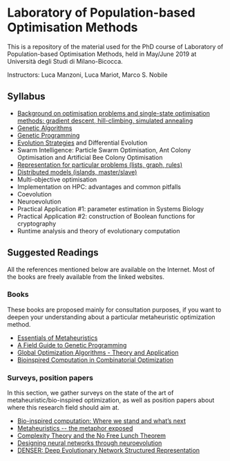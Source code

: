 # Laboratory of Population-based Optimisation Methods

This is a repository of the material used for the PhD course of Laboratory of Population-based Optimisation Methods, held in May/June 2019 at Università degli Studi di Milano-Bicocca.

Instructors: Luca Manzoni, Luca Mariot, Marco S. Nobile

## Syllabus

- [Background on optimisation problems and single-state optimisation methods: gradient descent, hill-climbing, simulated annealing](https://github.com/rymoah/population-based-opt/tree/master/lecture_1_intro)
- [Genetic Algorithms](https://github.com/rymoah/population-based-opt/tree/master/lecture_2_ga)
- [Genetic Programming](https://github.com/rymoah/population-based-opt/tree/master/lecture_3_gp)
- [Evolution Strategies](https://github.com/rymoah/population-based-opt/tree/master/lecture_5_distributed) and Differential Evolution
- Swarm Intelligence: Particle Swarm Optimisation, Ant Colony Optimisation and Artificial Bee Colony Optimisation
- [Representation for particular problems (lists, graph, rules)](https://github.com/rymoah/population-based-opt/tree/master/lecture_5_distributed)
- [Distributed models (islands, master/slave)](https://github.com/rymoah/population-based-opt/tree/master/lecture_5_distributed)
- Multi-objective optimisation
- Implementation on HPC: advantages and common pitfalls
- Coevolution
- Neuroevolution
- Practical Application #1: parameter estimation in Systems Biology
- Practical Application #2: construction of Boolean functions for cryptography
- Runtime analysis and theory of evolutionary computation


## Suggested Readings

All the references mentioned below are available on the Internet. Most of the books are freely available from the linked websites.

### Books

These books are proposed mainly for consultation purposes, if you want to deepen your understanding about a particular metaheuristic optimization method.

- [Essentials of Metaheuristics](https://cs.gmu.edu/~sean/book/metaheuristics/)
- [A Field Guide to Genetic Programming](http://www.gp-field-guide.org.uk)
- [Global Optimization Algorithms - Theory and Application](http://www.it-weise.de/projects/bookNew.pdf)
- [Bioinspired Computation in Combinatorial Optimization](http://www.bioinspiredcomputation.com/self-archived-bookNeumannWitt.pdf)

### Surveys, position papers

In this section, we gather surveys on the state of the art of metaheuristic/bio-inspired optimization, as well as position papers about where this research field should aim at.

- [Bio-inspired computation: Where we stand and what’s next](https://www.sciencedirect.com/science/article/pii/S2210650218310277)
- [Metaheuristics -- the metaphor exposed](https://www.cs.ubc.ca/~hutter/EARG.shtml/stack/2013_Sorensen_MetaheuristicsTheMetaphorExposed.pdf)
- [Complexity Theory and the No Free Lunch Theorem](http://www.cs.colostate.edu/~genitor/2005/WhitleyCh10.pdf)
- [Designing neural networks through neuroevolution](https://www.nature.com/articles/s42256-018-0006-z)
- [DENSER: Deep Evolutionary Network Structured Representation](https://arxiv.org/abs/1801.01563)
